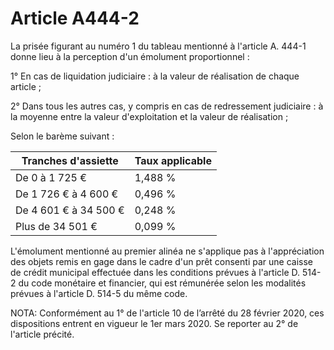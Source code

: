 # Article A444-2

La prisée figurant au numéro 1 du tableau mentionné à l'article A. 444-1 donne lieu à la perception d'un émolument proportionnel :

1° En cas de liquidation judiciaire : à la valeur de réalisation de chaque article ;

2° Dans tous les autres cas, y compris en cas de redressement judiciaire : à la moyenne entre la valeur d'exploitation et la valeur de réalisation ;

Selon le barème suivant :

|  Tranches d'assiette |  Taux applicable |
| --- | --- |
|  De 0 à 1 725 € |  1,488 % |
|  De 1 726 € à 4 600 € |  0,496 % |
|  De 4 601 € à 34 500 € |  0,248 % |
|  Plus de 34 501 € |  0,099 % |

L'émolument mentionné au premier alinéa ne s'applique pas à l'appréciation des objets remis en gage dans le cadre d'un prêt consenti par une caisse de crédit municipal effectuée dans les conditions prévues à l'article D. 514-2 du code monétaire et financier, qui est rémunérée selon les modalités prévues à l'article D. 514-5 du même code.

NOTA:
Conformément au 1° de l'article 10 de l’arrêté du 28 février 2020, ces dispositions entrent en vigueur le 1er mars 2020. Se reporter au 2° de l'article précité.
